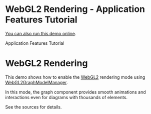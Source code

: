 <!--
 //////////////////////////////////////////////////////////////////////////////
 // @license
 // This file is part of yFiles for HTML 2.5.0.3.
 // Use is subject to license terms.
 //
 // Copyright (c) 2000-2023 by yWorks GmbH, Vor dem Kreuzberg 28,
 // 72070 Tuebingen, Germany. All rights reserved.
 //
 //////////////////////////////////////////////////////////////////////////////
-->
# WebGL2 Rendering - Application Features Tutorial

[You can also run this demo online](https://live.yworks.com/demos/03-tutorial-application-features/webgl-rendering/index.html).

Application Features Tutorial

# WebGL2 Rendering

This demo shows how to enable the [WebGL2](https://docs.yworks.com/yfileshtml/#/dguide/webgl2) rendering mode using [WebGL2GraphModelManager](https://docs.yworks.com/yfileshtml/#/api/WebGL2GraphModelManager).

In this mode, the graph component provides smooth animations and interactions even for diagrams with thousands of elements.

See the sources for details.
